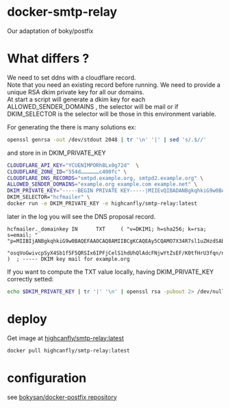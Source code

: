 # docker-smtp-relay
Our adaptation of boky/postfix

# What differs ?
We need to set ddns with a cloudflare record.  
Note that you need an existing record before running. 
We need to provide a unique RSA dkim private key for all our domains.  
At start a script will generate a dkim key for each ALLOWED_SENDER_DOMAINS , the selector will be mail or if DKIM_SELECTOR is the selector will be those in this environment variable.
  
For generating the there is many solutions ex:  
```sh
openssl genrsa -out /dev/stdout 2048 | tr '\n' '|' | sed 's/.$//'
```
and store in in DKIM_PRIVATE_KEY  
```sh
CLOUDFLARE_API_KEY="YCUENIMPORh8Lx0g72d"  \
CLOUDFLARE_ZONE_ID="554d………………c400fc" \
CLOUDFLARE_DNS_RECORDS="smtpd.example.org, smtpd2.example.org" \
ALLOWED_SENDER_DOMAINS="example.org example.com example.net" \
DKIM_PRIVATE_KEY="-----BEGIN PRIVATE KEY-----|MIIEvQIBADANBgkqhkiG9w0BAQEFAASCBKcwggSjAgEAAoIBAQDLkJAAw7tffhHu|yXW5kfN1IBvbfrFV9ZyavzrMMeh/WhZ4T7zto5x3n1KsTtHdYYV5f7O4i92QrXev|mCQjzawOI2o2OQ0uNSe7M8/ySYmyz8LvfLcA1/vRKluJ/+0WKvr2Rz5VkjTeH3qv|mJGjrFNvwkjzYPw1nzy+Vd9u/RLO0MHToLvCr9cOByJi4w9sj/nbusi83dEwfkW0|qiypWgbCK9ylLJfhJvV/kXlBFIjHog8WMJ6VLWF1SFCUB1wU2PBi1mwQX8rS18et|Td+qf+eDoMWFrHYsfTSVq8K6ZruarEpW87AmLT5ueYf6UpWFZyiuaNMHwSOXwQdE|F9Omiwl5AgMBAAECggEATHp9f6wJw3Cr8BiEQDnTS9fKX4aTvYXPVlwuDPVbMi14|b68VffqQGGklOFNMiW3QJbuSm+0ASxDA/JmeSk1FLPKlPsXka83QpYZrw81ZDHL9|+9fRMWHz27ucNJaQTlnLe6d8hc2uSx1sjHg3j1R47G4D1lxDpSm0OpYsoZg27rfX|qpjjfMfJCYP0cd+qGdS3Rkfo+R8FAlZFW9jUWkfIpJrshSGR/EJ8lthS1Jt3iCyt|85QKMKPC79x1AP3H5CsnVJ3xieLsKuECEcdfH76ISryNES/gelD/d8Tlz9stpA+V|RRWIvGIqxXWRAqTAdo/dD7douDOd/FQP2JfQ89xk2QKBgQDxslckA/XONe+prl0s|nZKY4jZ4jp0cSxQ2FoYLYVLRBTJ5CJDdpfRwVgyT+86qqyA/tIDee4uTIHSMMVT7|j8dGq3u3PGwjBo1c2SpAdUHNKYxSt06UNKvqWZtmIOfGPv5cudMaQJbKBhE/Xw2L|W5ctSHOT/EchQvobcWLX1OntlwKBgQDXnIe5v1EGUIB2gLPCOpz25FtLKJNyPGeh|l+FLcN3xtzKlLQucT1JJAspaMBni0Ir6pu6X8GWxmO9qKhDA8arW/PCh6CNrbxPy|Zmmwj0k070qz/9OqbJVngVOIMphKj4x6GAjhvCKThSmauLI9ja9BatxPKh/CaOJ+|JYOKDlXDbwKBgQCSgdZMoJHpc8xZALa+Cq4IOmdmYJxfwCr6NmD+mPoIdawIreaS|VLx9M8vgEC1QSvb7ZsEPG7iZcHz1Vhn7e0YCUoRlqByshpY+B+2SsQE4Cc1jfnYF|ZIApSDPojl2wUBMDxihuq2Q8Bb2Cum2NYfGbo2Vb+Pps8RqGdA7EYe2C9QKBgHBb|eb8qG6cWvFsEpqhIsxNV3N1Fv9B/+eETrKwLnR0hQpsg5jQGgfLaKWjmOBciZcpI|w30aIWRzNhA065YgWc6+8QbuWcbak6J2DA2eHaAgMuWqIztkalcN5eHLu+De/W2C|qN45lCsb8ZpXNUsuUm3cqgH3CaXd0mm6UtnWroqxAoGAY4FK7yt4Y+Y6MVx3kKUO|rxSPI0KqL9mH2JyWFexZziV3RuE7DIf+IFVPLsrxSrfsZqYOFuBamfPVLVHNx+Ma|dbDPH+KzOc5sMNDkLebWg+qddpTm6Zy0mUACRbFijF1TjPRiwnpEpScGUSS+Cs8U|Coe+cQBuoTsIHpowYjVbps4=|-----END PRIVATE KEY-----"\
DKIM_SELECTOR="hcfmailer" \
docker run -e DKIM_PRIVATE_KEY -e highcanfly/smtp-relay:latest
```
later in the log you will see the DNS proposal record.  
```log
hcfmailer._domainkey IN      TXT     ( "v=DKIM1; h=sha256; k=rsa; s=email; "        "p=MIIBIjANBgkqhkiG9w0BAQEFAAOCAQ8AMIIBCgKCAQEAy5CQAMO7X34R7sl1uZHzdSAb236xVfWcmr86zDHof1oWeE+87aOcd59SrE7R3WGFeX+zuIvdkK13r5gkI82sDiNqNjkNLjUnuzPP8kmJss/C73y3ANf70Spbif/tFir69kc+VZI03h96r5iRo6xTb8JI82D8NZ88vlXfbv0SztDB06C7wq/XDgciYuMPbI/527rIvN3RMH5FtK"
       "osqVoGwivcpSyX4Sb1f5F5QRSIx6IPFjCelS1hdUhQlAdcFNjwYtZsEF/K0tfHrU3fqn/ng6DFhax2LH00lavCuma7mqxKVvOwJi0+bnmH+lKVhWcormjTB8Ejl8EHRBfTposJeQIDAQAB" )  ; ----- DKIM key mail for example.org
```
If you want to compute the TXT value locally, having DKIM_PRIVATE_KEY correctly setted:  
```sh
echo $DKIM_PRIVATE_KEY | tr '|' '\n' | openssl rsa -pubout 2> /dev/null | sed -e '1d' -e '$d' | tr -d '\n' | echo "v=DKIM1; h=sha256; k=rsa; s=email; p=$(</dev/stdin)"
```
# deploy
Get image at [highcanfly/smtp-relay:latest](https://hub.docker.com/r/highcanfly/smtp-relay)
```sh
docker pull highcanfly/smtp-relay:latest
```

# configuration
see [bokysan/docker-postfix repository](https://github.com/bokysan/docker-postfix)
